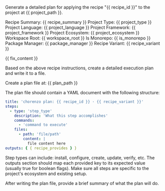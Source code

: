 Generate a detailed plan for applying the recipe "{{ recipe_id }}" to the project at {{ project_path }}.

Recipe Summary: {{ recipe_summary }}
Project Type: {{ project_type }}
Project Language: {{ project_language }}
Project Framework: {{ project_framework }}
Project Ecosystem: {{ project_ecosystem }}
Workspace Root: {{ workspace_root }}
Is Monorepo: {{ is_monorepo }}
Package Manager: {{ package_manager }}
Recipe Variant: {{ recipe_variant }}

{{ fix_content }}

Based on the above recipe instructions, create a detailed execution plan and write it to a file.

Create a plan file at: {{ plan_path }}

The plan file should contain a YAML document with the following structure:

```yaml
title: 'chorenzo plan: {{ recipe_id }} · {{ recipe_variant }}'
steps:
  - type: 'step_type'
    description: 'What this step accomplishes'
    commands:
      - 'command to execute'
    files:
      - path: 'file/path'
        content: |
          file content here
outputs: { { recipe_provides } }
```

Step types can include: install, configure, create, update, verify, etc.
The outputs section should map each provided key to its expected value (usually true for boolean flags).
Make sure all steps are specific to the project's ecosystem and existing setup.

After writing the plan file, provide a brief summary of what the plan will do.
